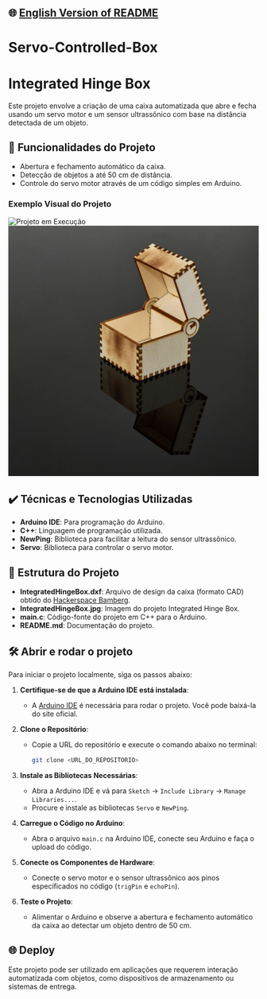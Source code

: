 ## 🌐 [English Version of README](README_EN.md)

# Servo-Controlled-Box
# Integrated Hinge Box

Este projeto envolve a criação de uma caixa automatizada que abre e fecha usando um servo motor e um sensor ultrassônico com base na distância detectada de um objeto.

## 🔨 Funcionalidades do Projeto
- Abertura e fechamento automático da caixa.
- Detecção de objetos a até 50 cm de distância.
- Controle do servo motor através de um código simples em Arduino.

### Exemplo Visual do Projeto

![Projeto em Execução](https://github.com/user-attachments/assets/a7c4c8c5-693b-47a1-8e61-a985fe2773d2)
![Integrated Hinge Box](IntegratedHingeBox.jpg)

## ✔️ Técnicas e Tecnologias Utilizadas
- **Arduino IDE**: Para programação do Arduino.
- **C++**: Linguagem de programação utilizada.
- **NewPing**: Biblioteca para facilitar a leitura do sensor ultrassônico.
- **Servo**: Biblioteca para controlar o servo motor.

## 📁 Estrutura do Projeto
- **IntegratedHingeBox.dxf**: Arquivo de design da caixa (formato CAD) obtido do [Hackerspace Bamberg](https://boxes.hackerspace-bamberg.de/).
- **IntegratedHingeBox.jpg**: Imagem do projeto Integrated Hinge Box.
- **main.c**: Código-fonte do projeto em C++ para o Arduino.
- **README.md**: Documentação do projeto.

## 🛠️ Abrir e rodar o projeto
Para iniciar o projeto localmente, siga os passos abaixo:

1. **Certifique-se de que a Arduino IDE está instalada**:
    - A [Arduino IDE](https://www.arduino.cc/en/software) é necessária para rodar o projeto. Você pode baixá-la do site oficial.

2. **Clone o Repositório**:
    - Copie a URL do repositório e execute o comando abaixo no terminal:

      ```bash
      git clone <URL_DO_REPOSITORIO>
      ```

3. **Instale as Bibliotecas Necessárias**:
    - Abra a Arduino IDE e vá para `Sketch` -> `Include Library` -> `Manage Libraries...`.
    - Procure e instale as bibliotecas `Servo` e `NewPing`.

4. **Carregue o Código no Arduino**:
    - Abra o arquivo `main.c` na Arduino IDE, conecte seu Arduino e faça o upload do código.

5. **Conecte os Componentes de Hardware**:
    - Conecte o servo motor e o sensor ultrassônico aos pinos especificados no código (`trigPin` e `echoPin`).

6. **Teste o Projeto**:
    - Alimentar o Arduino e observe a abertura e fechamento automático da caixa ao detectar um objeto dentro de 50 cm.

## 🌐 Deploy
Este projeto pode ser utilizado em aplicações que requerem interação automatizada com objetos, como dispositivos de armazenamento ou sistemas de entrega.

